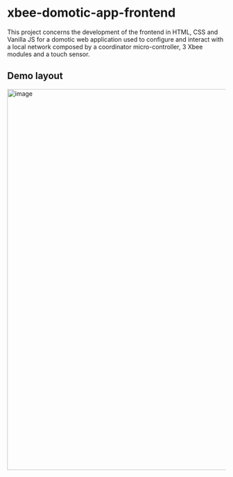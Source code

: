 # xbee-domotic-app-frontend
This project concerns the development of the frontend in HTML, CSS and Vanilla JS for a domotic web application used to configure and interact with a local network composed by a coordinator micro-controller, 3 Xbee modules and a touch sensor.  
## Demo layout

<img width="782" height="878" alt="image" src="https://github.com/user-attachments/assets/ce077ca7-64da-4e40-9e06-1358c7dacadb" />

